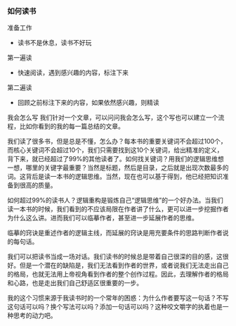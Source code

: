 ### 如何读书

准备工作

- 读书不是休息，读书不好玩

第一遍读

- 快速阅读，遇到感兴趣的内容，标注下来

第二遍读

- 回顾之前标注下来的内容，如果依然感兴趣，则精读

我会怎么写
我们针对一个文章，可以问问我会怎么写，这个写也可以建立一个流程，比如你看到的我的每一篇总结的文章。


我们读了很多书，但是总是不懂，怎么办？每本书的重要关键词不会超过100个，而核心关键词不会超过10个，我们只需要找到这10个关键词，给出精准的定义，背下来，就已经超过了99%的其他读者了。如何找关键词？用我们的逻辑思维想一想，哪里的关键字最重要？当然是标题，然后是目录，之后就是出现次数最多的词。这背后是读一本书的逻辑思维。当然，现在也可以基于得到，他已经把知识准备到很高的质量。


如何超过99%的读书人？逻辑重构是锻炼自己“逻辑思维”的一个好办法。当我们读一本书的时候，我们看到的不应该局限在作者讲了什么，更可以进一步挖掘作者为什么这么讲。进而我们可以临摹作者，甚至进一步延展作者的思维。

临摹的窍诀是重述作者的逻辑主线，而延展的窍诀是用充要条件的思路判断作者说的每句话。

我们可以把读书当成一场对话。我们读书的时候总是带着自己很深的目的感，这很好。但是一个潜在的缺陷是，我们无法看到作者的世界，或者说我们无法走出自己的格局，也就无法用上帝视角看到作者的整个创作过程。因此，去理解作者的格局和心路，也是走出我们自己舒适区很重要的一步。

我的这个习惯来源于我读书时的一个常年的困惑：为什么作者要写这一句话？不写这句话可以吗？换个写法可以吗？添加一句话可以吗？这种咬文嚼字的执着也是一种思考的动力吧。
